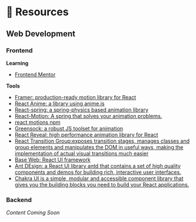 # 🎁 Resources

<!-- Want to contribute? Open a PR & add your links here with a short description about the website/resources. Preferable to add resources that are free -->

## Web Development

### Frontend

**Learning**
- [Frontend Mentor](https://www.frontendmentor.io/)

**Tools**
- [Framer: production-ready motion library for React](https://www.framer.com/motion/)
- [React Anime: a library using anime.js](https://alain.xyz/libraries/react-anime)
- [React-spring: a spring-physics based animation library](https://react-spring.io/)
- [React-Motion: A spring that solves your animation problems.](https://github.com/chenglou/react-motion)  
- [react motions npm](https://www.npmjs.com/package/react-motion)
- [Greensock: a robust JS toolset for animation](https://greensock.com/)
- [React Reveal: high performance animation library for React](https://www.react-reveal.com/)
- [React Transition Group:exposes transition stages, manages classes and group elements and manipulates the DOM in useful ways, making the implementation of actual visual transitions much easier](http://reactcommunity.org/react-transition-group/transition)
- [Base Web: React UI framework](https://baseweb.design/)
- [Ant DEsign: a React UI library antd that contains a set of high quality components and demos for building rich, interactive user interfaces.](https://ant.design/)
- [Chakra UI is a simple, modular and accessible component library that gives you the building blocks you need to build your React applications.](https://chakra-ui.com/)

### Backend




_Content Coming Soon_
